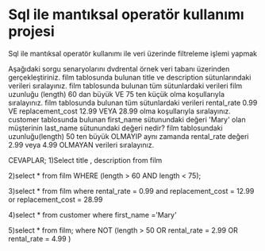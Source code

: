 # Sql ile mantıksal operatör kullanımı projesi 
 Sql ile mantıksal operatör kullanımı ile veri üzerinde filtreleme işlemi yapmak
  
  Aşağıdaki sorgu senaryolarını dvdrental örnek veri tabanı üzerinden gerçekleştiriniz.
    film tablosunda bulunan title ve description sütunlarındaki verileri sıralayınız.
    film tablosunda bulunan tüm sütunlardaki verileri film uzunluğu (length) 60 dan büyük VE 75 ten küçük olma koşullarıyla sıralayınız.
    film tablosunda bulunan tüm sütunlardaki verileri rental_rate 0.99 VE replacement_cost 12.99 VEYA 28.99 olma koşullarıyla sıralayınız.
    customer tablosunda bulunan first_name sütunundaki değeri 'Mary' olan müşterinin last_name sütunundaki değeri nedir?
    film tablosundaki uzunluğu(length) 50 ten büyük OLMAYIP aynı zamanda rental_rate değeri 2.99 veya 4.99 OLMAYAN verileri sıralayınız.

CEVAPLAR;
1)Select title , description from film

2)select * from film
WHERE (length > 60 AND  length < 75);

3)select * from film
where rental_rate = 0.99 and replacement_cost = 12.99 or replacement_cost = 28.99

4)select * from customer
where first_name ='Mary'

5)select * from film;
where NOT (length > 50 OR rental_rate = 2.99 OR rental_rate = 4.99 )

